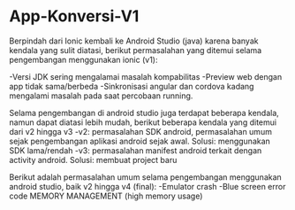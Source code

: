# App-Konversi-V1

Berpindah dari Ionic kembali ke Android Studio (java) karena banyak kendala yang sulit diatasi, berikut permasalahan yang ditemui selama pengembangan menggunakan ionic (v1):

-Versi JDK sering mengalamai masalah kompabilitas
-Preview web dengan app tidak sama/berbeda
-Sinkronisasi angular dan cordova kadang mengalami masalah pada saat percobaan running.

Selama pengembangan di android studio juga terdapat beberapa kendala, namun dapat diatasi lebih mudah, berikut beberapa kendala yang ditemui dari v2 hingga v3
-v2: permasalahan SDK android, permasalahan umum sejak pengembangan aplikasi android sejak awal.
Solusi: menggunakan SDK lama/rendah
-v3: permasalahan manifest android terkait dengan activity android.
Solusi: membuat project baru

Berikut adalah permasalahan umum selama pengembangan menggunakan android studio, baik v2 hingga v4 (final):
-Emulator crash
-Blue screen error code MEMORY MANAGEMENT (high memory usage)
